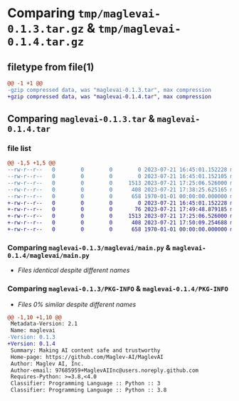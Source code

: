 # Comparing `tmp/maglevai-0.1.3.tar.gz` & `tmp/maglevai-0.1.4.tar.gz`

## filetype from file(1)

```diff
@@ -1 +1 @@
-gzip compressed data, was "maglevai-0.1.3.tar", max compression
+gzip compressed data, was "maglevai-0.1.4.tar", max compression
```

## Comparing `maglevai-0.1.3.tar` & `maglevai-0.1.4.tar`

### file list

```diff
@@ -1,5 +1,5 @@
--rw-r--r--   0        0        0        0 2023-07-21 16:45:01.152228 maglevai-0.1.3/README.md
--rw-r--r--   0        0        0        0 2023-07-21 16:45:01.152105 maglevai-0.1.3/maglevai/__init__.py
--rw-r--r--   0        0        0     1513 2023-07-21 17:25:06.526000 maglevai-0.1.3/maglevai/main.py
--rw-r--r--   0        0        0      408 2023-07-21 17:38:25.625165 maglevai-0.1.3/pyproject.toml
--rw-r--r--   0        0        0      658 1970-01-01 00:00:00.000000 maglevai-0.1.3/PKG-INFO
+-rw-r--r--   0        0        0        0 2023-07-21 16:45:01.152228 maglevai-0.1.4/README.md
+-rw-r--r--   0        0        0       76 2023-07-21 17:49:48.879185 maglevai-0.1.4/maglevai/__init__.py
+-rw-r--r--   0        0        0     1513 2023-07-21 17:25:06.526000 maglevai-0.1.4/maglevai/main.py
+-rw-r--r--   0        0        0      408 2023-07-21 17:50:09.254688 maglevai-0.1.4/pyproject.toml
+-rw-r--r--   0        0        0      658 1970-01-01 00:00:00.000000 maglevai-0.1.4/PKG-INFO
```

### Comparing `maglevai-0.1.3/maglevai/main.py` & `maglevai-0.1.4/maglevai/main.py`

 * *Files identical despite different names*

### Comparing `maglevai-0.1.3/PKG-INFO` & `maglevai-0.1.4/PKG-INFO`

 * *Files 0% similar despite different names*

```diff
@@ -1,10 +1,10 @@
 Metadata-Version: 2.1
 Name: maglevai
-Version: 0.1.3
+Version: 0.1.4
 Summary: Making AI content safe and trustworthy
 Home-page: https://github.com/Maglev-AI/MaglevAI
 Author: Maglev AI, Inc.
 Author-email: 97685959+MaglevAIInc@users.noreply.github.com
 Requires-Python: >=3.8,<4.0
 Classifier: Programming Language :: Python :: 3
 Classifier: Programming Language :: Python :: 3.8
```

